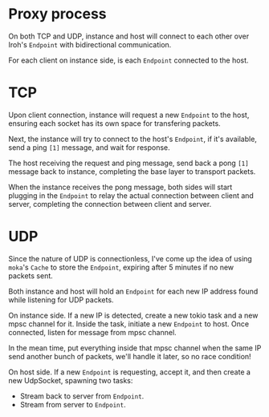 # Proxy process

On both TCP and UDP, instance and host will connect to each other over Iroh's `Endpoint` with bidirectional communication.

For each client on instance side, is each `Endpoint` connected to the host.

# TCP

Upon client connection, instance will request a new `Endpoint` to the host, ensuring each socket has its own space for transfering packets.

Next, the instance will try to connect to the host's `Endpoint`, if it's available, send a ping `[1]` message, and wait for response.

The host receiving the request and ping message, send back a pong `[1]` message back to instance, completing the base layer to transport packets.

When the instance receives the pong message, both sides will start plugging in the `Endpoint` to relay the actual connection between client and server, completing the connection between client and server.

# UDP

Since the nature of UDP is connectionless, I've come up the idea of using `moka`'s `Cache` to store the `Endpoint`, expiring after 5 minutes if no new packets sent.

Both instance and host will hold an `Endpoint` for each new IP address found while listening for UDP packets.

On instance side. If a new IP is detected, create a new tokio task and a new mpsc channel for it. Inside the task, initiate a new `Endpoint` to host. Once connected, listen for message from mpsc channel.

In the mean time, put everything inside that mpsc channel when the same IP send another bunch of packets, we'll handle it later, so no race condition!

On host side. If a new `Endpoint` is requesting, accept it, and then create a new UdpSocket, spawning two tasks:

- Stream back to server from `Endpoint`.
- Stream from server to `Endpoint`.
